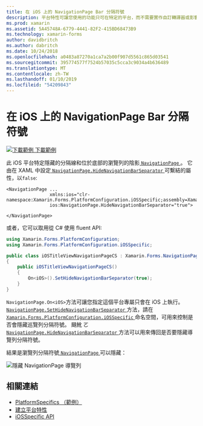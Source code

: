 ```yaml
---
title: 在 iOS 上的 NavigationPage Bar 分隔符號
description: 平台特性可讓您使用的功能只可在特定的平台，而不需要實作自訂轉譯器或影響。 這篇文章說明如何使用 iOS 平台特定，它會隱藏分隔線和 NavigationPage 在導覽列底部的陰影。
ms.prod: xamarin
ms.assetid: 5A45748A-6779-4441-82F2-415BD68473B9
ms.technology: xamarin-forms
author: davidbritch
ms.author: dabritch
ms.date: 10/24/2018
ms.openlocfilehash: a0483a87270a1ca7a2b00f907d5561c865d03541
ms.sourcegitcommit: 395774577f7524b57035c5cca3c9034a4b636489
ms.translationtype: MT
ms.contentlocale: zh-TW
ms.lasthandoff: 01/10/2019
ms.locfileid: "54209843"
---
```

# <a name="navigationpage-bar-separator-on-ios"></a>在 iOS 上的 NavigationPage Bar 分隔符號

[![下載範例](~/media/shared/download.png) 下載範例](https://developer.xamarin.com/samples/xamarin-forms/userinterface/platformspecifics/)

此 iOS 平台特定隱藏的分隔線和位於底部的瀏覽列的陰影[ `NavigationPage` ](xref:Xamarin.Forms.NavigationPage)。 它由在 XAML 中設定[ `NavigationPage.HideNavigationBarSeparator` ](xref:Xamarin.Forms.PlatformConfiguration.iOSSpecific.NavigationPage.HideNavigationBarSeparatorProperty)可繫結的屬性，以`false`:

```xaml
<NavigationPage ...
                xmlns:ios="clr-namespace:Xamarin.Forms.PlatformConfiguration.iOSSpecific;assembly=Xamarin.Forms.Core"
                ios:NavigationPage.HideNavigationBarSeparator="true">

</NavigationPage>
```

或者，它可以取用從 C# 使用 fluent API:

```csharp
using Xamarin.Forms.PlatformConfiguration;
using Xamarin.Forms.PlatformConfiguration.iOSSpecific;

public class iOSTitleViewNavigationPageCS : Xamarin.Forms.NavigationPage
{
    public iOSTitleViewNavigationPageCS()
    {
        On<iOS>().SetHideNavigationBarSeparator(true);
    }
}
```

`NavigationPage.On<iOS>`方法可讓您指定這個平台專屬只會在 iOS 上執行。 [ `NavigationPage.SetHideNavigationBarSeparator` ](xref:Xamarin.Forms.PlatformConfiguration.iOSSpecific.NavigationPage.SetHideNavigationBarSeparator(Xamarin.Forms.IPlatformElementConfiguration{Xamarin.Forms.PlatformConfiguration.iOS,Xamarin.Forms.NavigationPage},System.Boolean))方法，請在[ `Xamarin.Forms.PlatformConfiguration.iOSSpecific` ](xref:Xamarin.Forms.PlatformConfiguration.iOSSpecific)命名空間，可用來控制是否會隱藏巡覽列分隔符號。 颾魤 ㄛ [ `NavigationPage.HideNavigationBarSeparator` ](xref:Xamarin.Forms.PlatformConfiguration.iOSSpecific.NavigationPage.HideNavigationBarSeparator(Xamarin.Forms.IPlatformElementConfiguration{Xamarin.Forms.PlatformConfiguration.iOS,Xamarin.Forms.NavigationPage}))方法可以用來傳回是否要隱藏導覽列分隔符號。

結果是瀏覽列分隔符號[ `NavigationPage` ](xref:Xamarin.Forms.NavigationPage)可以隱藏：

![](navigation-bar-separator-images/navigationpage-hideseparatorbar.png "隱藏 NavigationPage 導覽列")

## <a name="related-links"></a>相關連結

- [PlatformSpecifics （範例）](https://developer.xamarin.com/samples/xamarin-forms/userinterface/platformspecifics/)
- [建立平台特性](~/xamarin-forms/platform/platform-specifics/index.md#creating-platform-specifics)
- [iOSSpecific API](xref:Xamarin.Forms.PlatformConfiguration.iOSSpecific)

